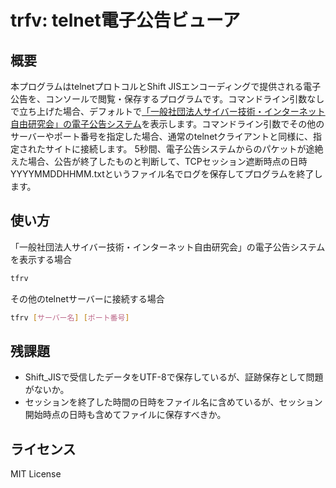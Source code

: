 trfv: telnet電子公告ビューア
===

概要
---

本プログラムはtelnetプロトコルとShift JISエンコーディングで提供される電子公告を、コンソールで閲覧・保存するプログラムです。コマンドライン引数なしで立ち上げた場合、デフォルトで[「一般社団法人サイバー技術・インターネット自由研究会」の電子公告システム](telnet://koukoku.shadan.open.ad.jp)を表示します。コマンドライン引数でその他のサーバーやポート番号を指定した場合、通常のtelnetクライアントと同様に、指定されたサイトに接続します。
5秒間、電子公告システムからのパケットが途絶えた場合、公告が終了したものと判断して、TCPセッション遮断時点の日時YYYYMMDDHHMM.txtというファイル名でログを保存してプログラムを終了します。

使い方
---

「一般社団法人サイバー技術・インターネット自由研究会」の電子公告システムを表示する場合

``` bash
tfrv
```

その他のtelnetサーバーに接続する場合

``` bash
tfrv [サーバー名] [ポート番号]
```

残課題
---

- Shift_JISで受信したデータをUTF-8で保存しているが、証跡保存として問題がないか。
- セッションを終了した時間の日時をファイル名に含めているが、セッション開始時点の日時も含めてファイルに保存すべきか。

ライセンス
---

MIT License
